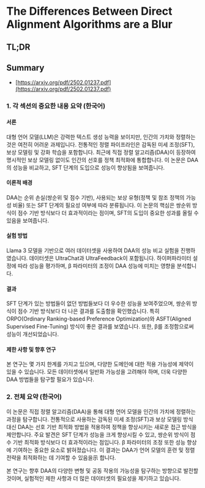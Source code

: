 # The Differences Between Direct Alignment Algorithms are a Blur
## TL;DR
## Summary
- [https://arxiv.org/pdf/2502.01237.pdf](https://arxiv.org/pdf/2502.01237.pdf)

### 1. 각 섹션의 중요한 내용 요약 (한국어)

#### 서론
대형 언어 모델(LLM)은 강력한 텍스트 생성 능력을 보이지만, 인간의 가치와 정렬하는 것은 여전히 어려운 과제입니다. 전통적인 정렬 파이프라인은 감독된 미세 조정(SFT), 보상 모델링 및 강화 학습을 포함합니다. 최근에 직접 정렬 알고리즘(DAA)이 등장하여 명시적인 보상 모델링 없이도 인간의 선호를 정책 최적화에 통합합니다. 이 논문은 DAA의 성능을 비교하고, SFT 단계의 도입으로 성능이 향상됨을 보여줍니다.

#### 이론적 배경
DAA는 순위 손실(쌍순위 및 점수 기반), 사용되는 보상 유형(정책 및 참조 정책의 가능성 비율) 또는 SFT 단계의 필요성 여부에 따라 분류됩니다. 이 논문의 핵심은 쌍순위 방식이 점수 기반 방식보다 더 효과적이라는 점이며, SFT의 도입이 중요한 성과를 올릴 수 있음을 보여줍니다.

#### 실험 방법
Llama 3 모델을 기반으로 여러 데이터셋을 사용하여 DAA의 성능 비교 실험을 진행하였습니다. 데이터셋은 UltraChat과 UltraFeedback이 포함됩니다. 하이퍼파라미터 설정에 따라 성능을 평가하며, β 파라미터의 조정이 DAA 성능에 미치는 영향을 분석합니다.

#### 결과
SFT 단계가 있는 방법들이 없던 방법들보다 더 우수한 성능을 보여주었으며, 쌍순위 방식이 점수 기반 방식보다 더 나은 결과를 도출함을 확인했습니다. 특히 ORPO(Ordinary Ranking-based Preference Optimization)와 ASFT(Aligned Supervised Fine-Tuning) 방식이 좋은 결과를 보였습니다. 또한, β를 조정함으로써 성능이 개선되었습니다.

#### 제한 사항 및 향후 연구
본 연구는 몇 가지 한계를 가지고 있으며, 다양한 도메인에 대한 적용 가능성에 제약이 있을 수 있습니다. 모든 데이터셋에서 일반화 가능성을 고려해야 하며, 더욱 다양한 DAA 방법들을 탐구할 필요가 있습니다.

### 2. 전체 요약 (한국어)
이 논문은 직접 정렬 알고리즘(DAA)을 통해 대형 언어 모델을 인간의 가치에 정렬하는 과정을 탐구합니다. 전통적으로 사용하는 감독된 미세 조정(SFT)과 보상 모델링 방식 대신 DAA는 선호 기반 최적화 방법을 적용하여 정책을 향상시키는 새로운 접근 방식을 제안합니다. 주요 발견은 SFT 단계가 성능을 크게 향상시킬 수 있고, 쌍순위 방식이 점수 기반 최적화 방식보다 더 효과적이라는 점입니다. β 파라미터의 조정 또한 성능 향상에 기여하는 중요한 요소로 밝혀졌습니다. 이 결과는 DAA가 언어 모델의 훈련 및 정렬 전략을 최적화하는 데 기여할 수 있음을示 합니다. 

본 연구는 향후 DAA의 다양한 변형 및 공동 작용의 가능성을 탐구하는 방향으로 발전할 것이며, 실험적인 제한 사항과 더 많은 데이터셋의 필요성을 제기하고 있습니다.